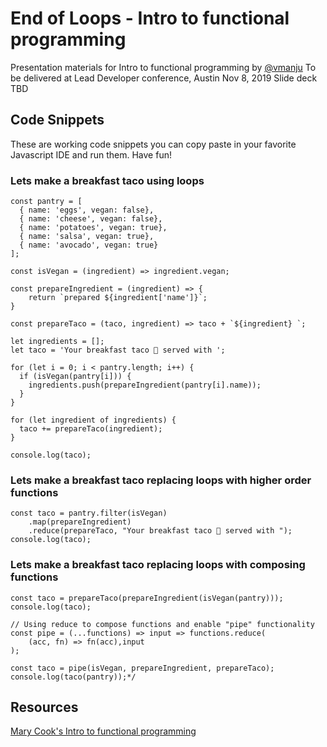 # End of Loops - Intro to functional programming
Presentation materials for Intro to functional programming by [@vmanju](https://twitter.com/vmanju)
To be delivered at Lead Developer conference, Austin Nov 8, 2019
Slide deck TBD

## Code Snippets
These are working code snippets you can copy paste in your favorite Javascript IDE and run them. Have fun!

### Lets make a breakfast taco using loops
```
const pantry = [
  { name: 'eggs', vegan: false},
  { name: 'cheese', vegan: false},
  { name: 'potatoes', vegan: true},
  { name: 'salsa', vegan: true},
  { name: 'avocado', vegan: true}
];

const isVegan = (ingredient) => ingredient.vegan;

const prepareIngredient = (ingredient) => {
    return `prepared ${ingredient['name']}`;
}

const prepareTaco = (taco, ingredient) => taco + `${ingredient} `;

let ingredients = [];
let taco = 'Your breakfast taco 🌮 served with ';

for (let i = 0; i < pantry.length; i++) {
  if (isVegan(pantry[i])) {
    ingredients.push(prepareIngredient(pantry[i].name));
  }
}

for (let ingredient of ingredients) {
  taco += prepareTaco(ingredient);
}

console.log(taco);

```
### Lets make a breakfast taco replacing loops with higher order functions

```
const taco = pantry.filter(isVegan)
    .map(prepareIngredient)
    .reduce(prepareTaco, "Your breakfast taco 🌮 served with ");
console.log(taco);
```

### Lets make a breakfast taco replacing loops with composing functions

```
const taco = prepareTaco(prepareIngredient(isVegan(pantry)));
console.log(taco);

// Using reduce to compose functions and enable "pipe" functionality
const pipe = (...functions) => input => functions.reduce(
    (acc, fn) => fn(acc),input
);

const taco = pipe(isVegan, prepareIngredient, prepareTaco);
console.log(taco(pantry));*/
```

## Resources

[Mary Cook's Intro to functional programming](https://maryrosecook.com/blog/post/a-practical-introduction-to-functional-programming)


